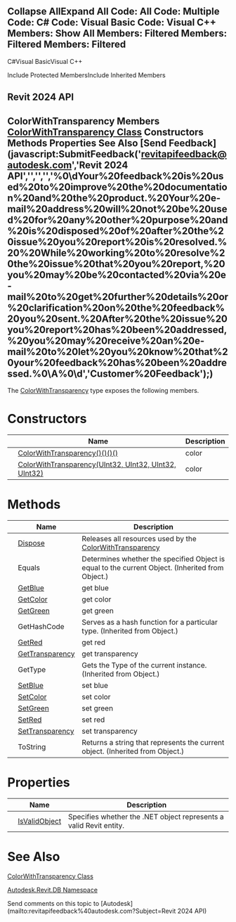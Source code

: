 ﻿

Collapse AllExpand All Code: All Code: Multiple Code: C# Code: Visual Basic Code: Visual C++  Members: Show All Members: Filtered Members: Filtered Members: Filtered   
---  
  
C#Visual BasicVisual C++

Include Protected MembersInclude Inherited Members

Revit 2024 API  
---  
ColorWithTransparency Members  
[ColorWithTransparency Class](b68f80e1-5ea0-a485-ec3e-7dd077043230.md) Constructors Methods Properties See Also [Send Feedback](javascript:SubmitFeedback\('revitapifeedback@autodesk.com','Revit 2024 API','','','','%0\\dYour%20feedback%20is%20used%20to%20improve%20the%20documentation%20and%20the%20product.%20Your%20e-mail%20address%20will%20not%20be%20used%20for%20any%20other%20purpose%20and%20is%20disposed%20of%20after%20the%20issue%20you%20report%20is%20resolved.%20%20While%20working%20to%20resolve%20the%20issue%20that%20you%20report,%20you%20may%20be%20contacted%20via%20e-mail%20to%20get%20further%20details%20or%20clarification%20on%20the%20feedback%20you%20sent.%20After%20the%20issue%20you%20report%20has%20been%20addressed,%20you%20may%20receive%20an%20e-mail%20to%20let%20you%20know%20that%20your%20feedback%20has%20been%20addressed.%0\\A%0\\d','Customer%20Feedback'\);)  
---  
  
The [ColorWithTransparency](b68f80e1-5ea0-a485-ec3e-7dd077043230.md) type exposes the following members.

# Constructors

|  | Name | Description |
| --- | --- | --- |
|  | [ColorWithTransparency()()()()](9a902183-7949-5ffb-7701-dc1180d39d85.md) | color |
|  | [ColorWithTransparency(UInt32, UInt32, UInt32, UInt32)](65910f63-bfc6-a6e4-c689-6da6673c0ad7.md) | color |
  
# Methods

|  | Name | Description |
| --- | --- | --- |
|  | [Dispose](4b5ae35b-9ed3-697a-75c3-b9418f17ebd4.md) | Releases all resources used by the [ColorWithTransparency](b68f80e1-5ea0-a485-ec3e-7dd077043230.md) |
|  | Equals | Determines whether the specified Object is equal to the current Object. (Inherited from Object.) |
|  | [GetBlue](3f299d95-fd17-23ea-0916-8b3e1b4009f4.md) | get blue |
|  | [GetColor](a272f155-0bd7-0f3f-7d37-bb0b853930ef.md) | get color |
|  | [GetGreen](9183068d-59f8-f1c6-28b1-724efbc6a430.md) | get green |
|  | GetHashCode | Serves as a hash function for a particular type.  (Inherited from Object.) |
|  | [GetRed](77705bfb-25f3-717c-8a36-2a7fd2029686.md) | get red |
|  | [GetTransparency](2f170ed9-52a0-88a1-f972-f237859ee8bf.md) | get transparency |
|  | GetType | Gets the Type of the current instance. (Inherited from Object.) |
|  | [SetBlue](25ae3fd4-3b8d-6937-6add-bceca9396cc5.md) | set blue |
|  | [SetColor](8020939e-7696-2c9e-7e8d-4762f0503f41.md) | set color |
|  | [SetGreen](0c19d5e5-0082-af20-c100-e5ae73748da9.md) | set green |
|  | [SetRed](8b170c40-0661-ff1c-da39-eec1510bf7b5.md) | set red |
|  | [SetTransparency](814d5c8d-25a5-483b-c2b5-3325c37476ab.md) | set transparency |
|  | ToString | Returns a string that represents the current object. (Inherited from Object.) |
  
# Properties

|  | Name | Description |
| --- | --- | --- |
|  | [IsValidObject](6960f314-a4a1-d908-8929-d01985ae948b.md) | Specifies whether the .NET object represents a valid Revit entity. |
  
# See Also

[ColorWithTransparency Class](b68f80e1-5ea0-a485-ec3e-7dd077043230.md)

[Autodesk.Revit.DB Namespace](87546ba7-461b-c646-cbb1-2cb8f5bff8b2.md)

Send comments on this topic to [Autodesk](mailto:revitapifeedback%40autodesk.com?Subject=Revit 2024 API)